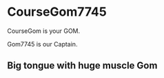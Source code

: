 CourseGom7745
=============

CourseGom is your GOM.

Gom7745 is our Captain.

Big tongue with huge muscle Gom
----------------------
